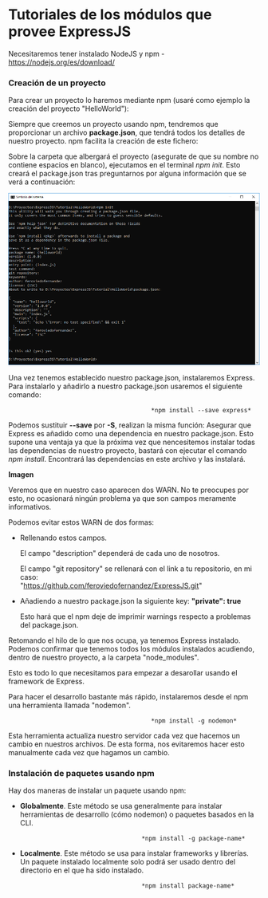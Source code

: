 # Tutoriales de los módulos que provee ExpressJS

Necesitaremos tener instalado NodeJS y npm - https://nodejs.org/es/download/

### Creación de un proyecto
Para crear un proyecto lo haremos mediante npm (usaré como ejemplo la creación del proyecto "HelloWorld"):

  Siempre que creemos un proyecto usando npm, tendremos que proporcionar un archivo **package.json**, que tendrá todos los detalles de nuestro proyecto. npm facilita la creación de este fichero:

  Sobre la carpeta que albergará el proyecto (asegurate de que su nombre no contiene espacios en blanco), ejecutamos en el terminal *npm init*. Esto creará el package.json tras preguntarnos por alguna información que se verá a continuación:
  
  ![npm init](https://github.com/feroviedofernandez/ExpressJS/blob/develop/Tutorial/Resources/Images/npm-init.PNG)
  
  Una vez tenemos establecido nuestro package.json, instalaremos Express. Para instalarlo y añadirlo a nuestro package.json usaremos el siguiente comando: 
  
                                            *npm install --save express*
  
  Podemos sustituir **--save** por **-S**, realizan la misma función: Asegurar que Express es añadido como una dependencia en nuestro package.json. Esto supone una ventaja ya que la próxima vez que nencesitemos instalar todas las dependencias de nuestro proyecto, bastará con ejecutar el comando *npm install*. Encontrará las dependencias en este archivo y las instalará.
  
  **Imagen**
  
  Veremos que en nuestro caso aparecen dos WARN. No te preocupes por esto, no ocasionará ningún problema ya que son campos meramente informativos.
  
  Podemos evitar estos WARN de dos formas:
  
  - Rellenando estos campos.
  
    El campo "description" dependerá de cada uno de nosotros.
      
    El campo "git repository" se rellenará con el link a tu repositorio, en mi caso:  
        "https://github.com/feroviedofernandez/ExpressJS.git"
        
  - Añadiendo a nuestro package.json la siguiente key: **"private": true**
  
    Esto hará que el npm deje de imprimir warnings respecto a problemas del package.json.
  
  Retomando el hilo de lo que nos ocupa, ya tenemos Express instalado. Podemos confirmar que tenemos todos los módulos instalados acudiendo, dentro de nuestro proyecto, a la carpeta "node_modules".
  
  Esto es todo lo que necesitamos para empezar a desarollar usando el framework de Express. 
  
  Para hacer el desarrollo bastante más rápido, instalaremos desde el npm una herramienta llamada "nodemon".
  
                                            *npm install -g nodemon*
  
  Esta herramienta actualiza nuestro servidor cada vez que hacemos un cambio en nuestros archivos. De esta forma, nos evitaremos hacer esto manualmente cada vez que hagamos un cambio.
  
  ### Instalación de paquetes usando npm
  
  Hay dos maneras de instalar un paquete usando npm:
  
  - **Globalmente**. Este método se usa generalmente para instalar herramientas de desarrollo (cómo nodemon) o paquetes basados en la CLI.
  
                                          *npm install -g package-name*
  
  - **Localmente**. Este método se usa para instalar frameworks y librerías. Un paquete instalado localmente solo podrá ser usado dentro del directorio en el que ha sido instalado.
  
                                          *npm install package-name*
